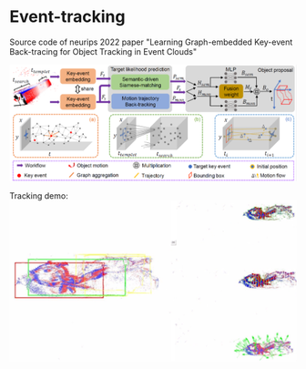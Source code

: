 # Event-tracking
Source code of neurips 2022 paper "Learning Graph-embedded Key-event Back-tracing for Object Tracking in Event Clouds"

![images](./figures/Pipline.png)

Tracking demo:
![images](./figures/Tracking_Demo.png)

